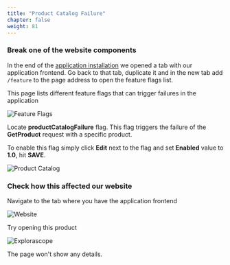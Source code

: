 ```yaml
---
title: "Product Catalog Failure"
chapter: false
weight: 81
---
```


### Break one of the website components

In the end of the [application installation](/50_application/application-install.html) we opened a tab with our application frontend. Go back to that tab, duplicate it and in the new tab add `/feature` to the page address to open the feature flags list.

This page lists different feature flags that can trigger failures in the application

![Feature Flags](/images/otel-demo/feature-flags.png)

Locate **productCatalogFailure** flag. This flag triggers the failure of the **GetProduct** request with a specific product.

To enable this flag simply click **Edit** next to the flag and set **Enabled** value to **1.0**, hit **SAVE**.

![Product Catalog](/images/otel-demo/product-catalog-failure.png)

### Check how this affected our website

Navigate to the tab where you have the application frontend

![Website](/images/otel-demo/otel-demo-website.png)

Try opening this product

![Explorascope](/images/otel-demo/otel-demo-explorascope.png)

The page won't show any details.